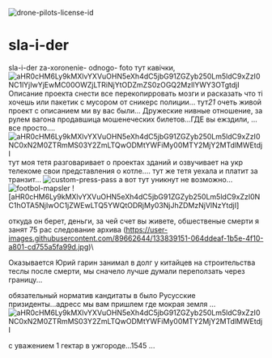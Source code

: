 ![drone-pilots-license-id](https://user-images.githubusercontent.com/89662644/133838949-577a8246-6c0e-464e-9d18-a89a2e3c5be5.jpg)
# sla-i-der
sla-i-der
za-xoronenie- odnogo- foto
тут кавічки,
![aHR0cHM6Ly9kMXlvYXVuOHN5eXh4dC5jbG91ZGZyb250Lm5ldC9xZzI0NC1lYjIwYjEwMC00OWZjLTRiNjYtODZmZS0zOGQ2MzllYWY3OTgtdjI](https://user-images.githubusercontent.com/89662644/133838300-71ca916c-055a-4d6c-a54d-4fd21116ca9a.jpg)
Описание проекта снести все перекопирровать мозги и расказать что ті хочешь или пакетик с мусором от сникерс полиции...
тут*21*
очеть живой проект с описанием ми ву вас были...
Дружеские нивные отношение, за рулем вагона продавшица мошенеческих билетов...ГДЕ вы ежздили, ...  все просто....![aHR0cHM6Ly9kMXlvYXVuOHN5eXh4dC5jbG91ZGZyb250Lm5ldC9xZzI0NC0xN2M0ZTRmMS03Y2ZmLTQwODMtYWFiMy00MTY2MjY2MTdlMWEtdjI](https://user-images.githubusercontent.com/89662644/133838710-9cfd8b49-8c64-4e66-84c9-b6bcf5007efc.jpg)
тут моя тетя разговаривает о проектах зданий и озвучивает на укр телекоме свои представления о котле....
тут же тетя уехала и платит за транзит...
![custom-press-pass](https://user-images.githubusercontent.com/89662644/133838981-625edacf-4c7a-42ad-8291-eec1ec082b6c.jpg)
а вот тут уникнут не возможно...
![footbol-mapsler](https://user-images.githubusercontent.com/89662644/133839073-58ce8e05-1c1c-47dc-83f5-b5b4848049fb.png)
![aHR0cHM6Ly9kMXlvYXVuOHN5eXh4dC5jbG91ZGZyb250Lm5ldC9xZzI0NC1hOTA5NjIwOC1jZWEwLTQ5YWQtODRjMy03NjJhZDMzNjVlNzYtdjI]

откуда он берет, деньги, за чей счет вы живете, обшественые смерти я занят 75 рас следование архива
(https://user-images.githubusercontent.com/89662644/133839151-064ddeaf-1b5e-4f10-a801-cd755a5fa99d.jpg)\

Оказывается Юрий гарин занимал в долг у китайцев на строительства теслы после смерти, мы сначело лучше думали переползать через границу...

обязательный норматив кандитаты в было Русусские призиденты...адресс мы вам пришлем где мокрая земля ...![aHR0cHM6Ly9kMXlvYXVuOHN5eXh4dC5jbG91ZGZyb250Lm5ldC9xZzI0NC0xN2M0ZTRmMS03Y2ZmLTQwODMtYWFiMy00MTY2MjY2MTdlMWEtdjI](https://user-images.githubusercontent.com/89662644/133839564-e8ee272f-2c79-4530-b422-dc2daa66d88a.jpg)


с уважением 1 гектар в ужгороде...1545 ...
